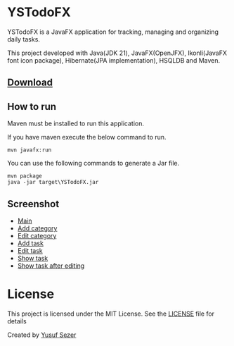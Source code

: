 # YSTodoFX

YSTodoFX is a JavaFX application for tracking, managing and organizing daily tasks.

This project developed with Java(JDK 21), JavaFX(OpenJFX), Ikonli(JavaFX font icon package), Hibernate(JPA implementation), HSQLDB and Maven.

## [Download](https://github.com/yusufsefasezer/YSTodoFX/archive/master.zip)

## How to run

Maven must be installed to run this application.

If you have maven execute the below command to run.

```
mvn javafx:run
```

You can use the following commands to generate a Jar file.

```
mvn package
java -jar target\YSTodoFX.jar
```

## Screenshot

- [Main](screenshot/main.jpg)
- [Add category](screenshot/add-category.jpg)
- [Edit category](screenshot/edit-category.jpg)
- [Add task](screenshot/add-task.jpg)
- [Edit task](screenshot/edit-task.jpg)
- [Show task](screenshot/show-task.jpg)
- [Show task after editing](screenshot/show-task2.jpg)

# License
This project is licensed under the MIT License. See the [LICENSE](LICENSE) file for details

Created by [Yusuf Sezer](https://www.yusufsezer.com)
